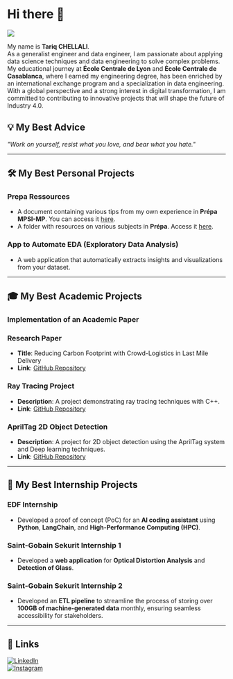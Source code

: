 # Hi there 👋
[![](https://visitcount.itsvg.in/api?id=test&label=Profile%20Views&color=8&pretty=false)](https://visitcount.itsvg.in)

My name is **Tariq CHELLALI**.  
As a generalist engineer and data engineer, I am passionate about applying data science techniques and data engineering to solve complex problems. My educational journey at **École Centrale de Lyon** and **École Centrale de Casablanca**, where I earned my engineering degree, has been enriched by an international exchange program and a specialization in data engineering. With a global perspective and a strong interest in digital transformation, I am committed to contributing to innovative projects that will shape the future of Industry 4.0.

## 💡 My Best Advice
*"Work on yourself, resist what you love, and bear what you hate."*

---

## 🛠️ My Best Personal Projects

### Prepa Ressources
- A document containing various tips from my own experience in **Prépa MPSI-MP**. You can access it [here](https://drive.google.com/drive/u/0/folders/1uGkgelaiPCpSbAPc4yr88ty0_zbTWSQU).
- A folder with resources on various subjects in **Prépa**. Access it [here](https://drive.google.com/drive/folders/1_d47G07cCyQqOYHtb2aeB0YW1BWEXRvQ?usp=drive_link).

### App to Automate EDA (Exploratory Data Analysis)
- A web application that automatically extracts insights and visualizations from your dataset.

---

## 🎓 My Best Academic Projects

### Implementation of an Academic Paper

### Research Paper
- **Title**: Reducing Carbon Footprint with Crowd-Logistics in Last Mile Delivery  
- **Link**: [GitHub Repository](https://github.com/Tariq2host/Scientific-research-Reducing-Carbon-Footprint-with-Crowd-Logistics-in-Last-Mile-Delivery)

### Ray Tracing Project
- **Description**: A project demonstrating ray tracing techniques with C++.  
- **Link**: [GitHub Repository](https://github.com/Tariq2host/Ray-tracing-with-C)

### AprilTag 2D Object Detection
- **Description**: A project for 2D object detection using the AprilTag system and Deep learning techniques.  
- **Link**: [GitHub Repository](https://github.com/Tariq2host/AprilTag-2D-Object-Detection)

---

## 💼 My Best Internship Projects

### EDF Internship
- Developed a proof of concept (PoC) for an **AI coding assistant** using **Python**, **LangChain**, and **High-Performance Computing (HPC)**.

### Saint-Gobain Sekurit Internship 1
- Developed a **web application** for **Optical Distortion Analysis** and **Detection of Glass**.

### Saint-Gobain Sekurit Internship 2
- Developed an **ETL pipeline** to streamline the process of storing over **100GB of machine-generated data** monthly, ensuring seamless accessibility for stakeholders.

---

## 🔗 Links

[![LinkedIn](https://img.shields.io/badge/linkedin-0A66C2?style=for-the-badge&logo=linkedin&logoColor=white)](https://www.linkedin.com/in/tariq-chellali-518867174/)  
[![Instagram](https://img.shields.io/badge/Instagram-%23E4405F.svg?style=for-the-badge&logo=Instagram&logoColor=white)](https://www.instagram.com/tariq.chellali/)
